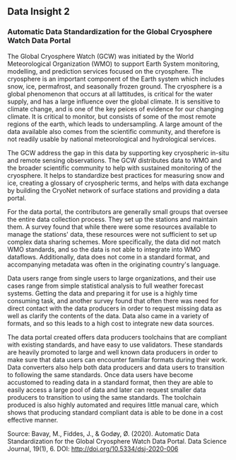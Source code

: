 ## Data Insight 2

### Automatic Data Standardization for the Global Cryosphere Watch Data Portal
The Global Cryosphere Watch (GCW) was initiated by the World Meteorological Organization (WMO) to support Earth System monitoring, modelling, and prediction services focused on the cryosphere. The cryosphere is an important component of the Earth system which includes snow, ice, permafrost, and seasonally frozen ground. The cryosphere is a global phenomenon that occurs at all lattitudes, is critical for the water supply, and has a large influence over the global climate. It is sensitive to climate change, and is one of the key peices of evidence for our changing climate. It is critical to monitor, but consists of some of the most remote regions of the earth, which leads to undersampling. A large amount of the data available also comes from the scientific community, and therefore is not readily usable by national meteorological and hydrological services. 

The GCW address the gap in this data by supporting key cryospheric in-situ and remote sensing observations. The GCW distributes data to WMO and the broader scientific community to help with sustained monitoring of the cryosphere. It helps to standardize best practices for measuring snow and ice, creating a glossary of cryospheric terms, and helps with data exchange by building the CryoNet network of surface stations and providing a data portal. 

For the data portal, the contributors are generally small groups that oversee the entire data collection process. They set up the stations and maintain them. A survey found that while there were some resources available to manage the stations' data, these resources were not sufficient to set up complex data sharing schemes. More specifically, the data did not match WMO standards, and so the data is not able to integrate into WMO dataflows. Additionally, data does not come in a standard format, and accompanying metadata was often in the originating country's language. 

Data users range from single users to large organizations, and their use cases range from simple statistical analysis to full weather forecast systems. Getting the data and preparing it for use is a highly time consuming task, and another survey found that often there was need for direct contact with the data producers in order to request missing data as well as clarify the contents of the data. Data also came in a variety of formats, and so this leads to a high cost to integrate new data sources. 

The data portal created offers data producers toolchains that are compliant with existing standards, and have easy to use validators. These standards are heavily promoted to large and well known data producers in order to make sure that data users can encounter familiar formats during their work. Data converters also help both data producers and data users to transition to following the same standards. Once data users have become accustomed to reading data in a standard format, then they are able to easily access a large pool of data and later can request smaller data producers to transition to using the same standards. The toolchain produced is also highly automated and requires little manual care, which shows that producing standard compliant data is able to be done in a cost effective manner. 

Source: Bavay, M., Fiddes, J., & Godøy, Ø. (2020). Automatic Data Standardization for the Global Cryosphere Watch Data Portal. Data Science Journal, 19(1), 6. DOI: http://doi.org/10.5334/dsj-2020-006


